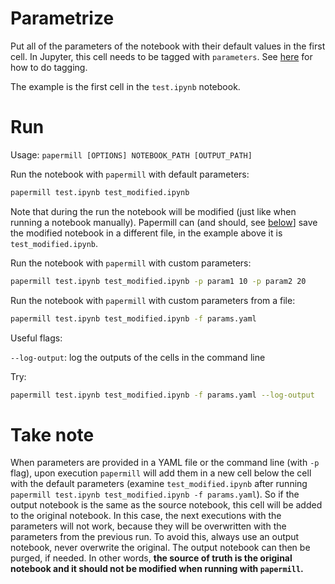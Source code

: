 # Parametrize

Put all of the parameters of the notebook with their default values in the first cell. In Jupyter, this cell needs to be tagged with `parameters`. See [here](https://papermill.readthedocs.io/en/latest/usage-parameterize.html) for how to do tagging.

The example is the first cell in the `test.ipynb` notebook.

# Run

Usage: `papermill [OPTIONS] NOTEBOOK_PATH [OUTPUT_PATH]`

Run the notebook with `papermill` with default parameters:

```bash
papermill test.ipynb test_modified.ipynb
```

Note that during the run the notebook will be modified (just like when running a notebook manually). Papermill can (and should, see [below](#take-note)] save the modified notebook in a different file, in the example above it is `test_modified.ipynb`.

Run the notebook with `papermill` with custom parameters:

```bash
papermill test.ipynb test_modified.ipynb -p param1 10 -p param2 20
```

Run the notebook with `papermill` with custom parameters from a file:

```bash
papermill test.ipynb test_modified.ipynb -f params.yaml
```

Useful flags:

`--log-output`: log the outputs of the cells in the command line

Try:

```bash
papermill test.ipynb test_modified.ipynb -f params.yaml --log-output
```

# Take note

When parameters are provided in a YAML file or the command line (with `-p` flag), upon execution `papermill` will add them in a new cell below the cell with the default parameters (examine `test_modified.ipynb` after running `papermill test.ipynb test_modified.ipynb -f params.yaml`). So if the output notebook is the same as the source notebook, this cell will be added to the original notebook. In this case, the next executions with the parameters will not work, because they will be overwritten with the parameters from the previous run. To avoid this, always use an output notebook, never overwrite the original. The output notebook can then be purged, if needed. In other words, **the source of truth is the original notebook and it should not be modified when running with `papermill`.**